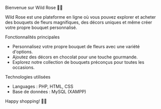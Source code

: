 Bienvenue sur Wild Rose 🌸🍫

Wild Rose est une plateforme en ligne où vous pouvez explorer et acheter des bouquets de fleurs magnifiques, des décors uniques et même créer votre propre bouquet personnalisé.

 Fonctionnalités principales
- Personnalisez votre propre bouquet de fleurs avec une variété d'options.
- Ajoutez des décors en chocolat pour une touche gourmande.
- Explorez notre collection de bouquets préconçus pour toutes les occasions.

 Technologies utilisées
- Languages : PHP, HTML, CSS
- Base de données : MySQL (XAMPP)

Happy shopping! 🌼🛒

